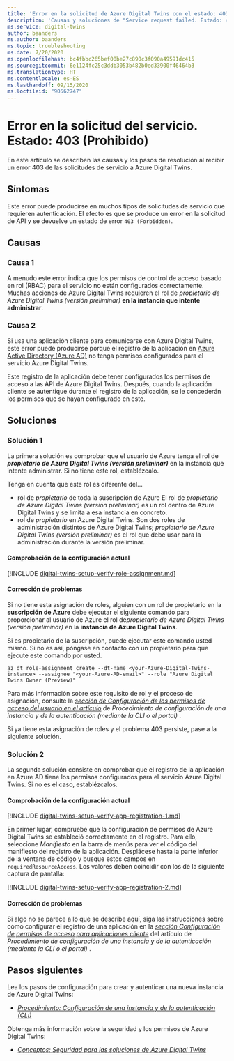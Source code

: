 ```yaml
---
title: 'Error en la solicitud de Azure Digital Twins con el estado: 403 (Prohibido)'
description: 'Causas y soluciones de "Service request failed. Estado: 403 (Forbidden) (Error en la solicitud del servicio. Estado: 403 [prohibido]) en Azure Digital Twins.'
ms.service: digital-twins
author: baanders
ms.author: baanders
ms.topic: troubleshooting
ms.date: 7/20/2020
ms.openlocfilehash: bc4fbbc265bef00be27c890c3f090a49591dc415
ms.sourcegitcommit: 6e1124fc25c3ddb3053b482b0ed33900f46464b3
ms.translationtype: HT
ms.contentlocale: es-ES
ms.lasthandoff: 09/15/2020
ms.locfileid: "90562747"
---
```

# <a name="service-request-failed-status-403-forbidden"></a>Error en la solicitud del servicio. Estado: 403 (Prohibido)

En este artículo se describen las causas y los pasos de resolución al recibir un error 403 de las solicitudes de servicio a Azure Digital Twins. 

## <a name="symptoms"></a>Síntomas

Este error puede producirse en muchos tipos de solicitudes de servicio que requieren autenticación. El efecto es que se produce un error en la solicitud de API y se devuelve un estado de error `403 (Forbidden)`.

## <a name="causes"></a>Causas

### <a name="cause-1"></a>Causa 1

A menudo este error indica que los permisos de control de acceso basado en rol (RBAC) para el servicio no están configurados correctamente. Muchas acciones de Azure Digital Twins requieren el rol de *propietario de Azure Digital Twins (versión preliminar)* **en la instancia que intente administrar**. 

### <a name="cause-2"></a>Causa 2

Si usa una aplicación cliente para comunicarse con Azure Digital Twins, este error puede producirse porque el registro de la aplicación en [Azure Active Directory (Azure AD)](../active-directory/fundamentals/active-directory-whatis.md) no tenga permisos configurados para el servicio Azure Digital Twins.

Este registro de la aplicación debe tener configurados los permisos de acceso a las API de Azure Digital Twins. Después, cuando la aplicación cliente se autentique durante el registro de la aplicación, se le concederán los permisos que se hayan configurado en este.

## <a name="solutions"></a>Soluciones

### <a name="solution-1"></a>Solución 1

La primera solución es comprobar que el usuario de Azure tenga el rol de _**propietario de Azure Digital Twins (versión preliminar)**_ en la instancia que intente administrar. Si no tiene este rol, establézcalo.

Tenga en cuenta que este rol es diferente del...
* rol de *propietario* de toda la suscripción de Azure El rol de *propietario de Azure Digital Twins (versión preliminar)* es un rol dentro de Azure Digital Twins y se limita a esa instancia en concreto.
* rol de *propietario* en Azure Digital Twins. Son dos roles de administración distintos de Azure Digital Twins; *propietario de Azure Digital Twins (versión preliminar)* es el rol que debe usar para la administración durante la versión preliminar.

#### <a name="check-current-setup"></a>Comprobación de la configuración actual

[!INCLUDE [digital-twins-setup-verify-role-assignment.md](../../includes/digital-twins-setup-verify-role-assignment.md)]

#### <a name="fix-issues"></a>Corrección de problemas 

Si no tiene esta asignación de roles, alguien con un rol de propietario en la **suscripción de Azure** debe ejecutar el siguiente comando para proporcionar al usuario de Azure el rol de*propietario de Azure Digital Twins (versión preliminar)* en la **instancia de Azure Digital Twins**. 

Si es propietario de la suscripción, puede ejecutar este comando usted mismo. Si no es así, póngase en contacto con un propietario para que ejecute este comando por usted.

```azurecli
az dt role-assignment create --dt-name <your-Azure-Digital-Twins-instance> --assignee "<your-Azure-AD-email>" --role "Azure Digital Twins Owner (Preview)"
```

Para más información sobre este requisito de rol y el proceso de asignación, consulte la [*sección de Configuración de los permisos de acceso del usuario en el artículo*](how-to-set-up-instance-CLI.md#set-up-user-access-permissions) de *Procedimiento de configuración de una instancia y de la autenticación (mediante la CLI o el portal)* .

Si ya tiene esta asignación de roles y el problema 403 persiste, pase a la siguiente solución.

### <a name="solution-2"></a>Solución 2

La segunda solución consiste en comprobar que el registro de la aplicación en Azure AD tiene los permisos configurados para el servicio Azure Digital Twins. Si no es el caso, establézcalos.

#### <a name="check-current-setup"></a>Comprobación de la configuración actual

[!INCLUDE [digital-twins-setup-verify-app-registration-1.md](../../includes/digital-twins-setup-verify-app-registration-1.md)]

En primer lugar, compruebe que la configuración de permisos de Azure Digital Twins se estableció correctamente en el registro. Para ello, seleccione *Manifiesto* en la barra de menús para ver el código del manifiesto del registro de la aplicación. Desplácese hasta la parte inferior de la ventana de código y busque estos campos en `requiredResourceAccess`. Los valores deben coincidir con los de la siguiente captura de pantalla:

[!INCLUDE [digital-twins-setup-verify-app-registration-2.md](../../includes/digital-twins-setup-verify-app-registration-2.md)]

#### <a name="fix-issues"></a>Corrección de problemas

Si algo no se parece a lo que se describe aquí, siga las instrucciones sobre cómo configurar el registro de una aplicación en la [*sección Configuración de permisos de acceso para aplicaciones cliente*](how-to-set-up-instance-cli.md#set-up-access-permissions-for-client-applications) del artículo de *Procedimiento de configuración de una instancia y de la autenticación (mediante la CLI o el portal)* .

## <a name="next-steps"></a>Pasos siguientes

Lea los pasos de configuración para crear y autenticar una nueva instancia de Azure Digital Twins:
* [*Procedimiento: Configuración de una instancia y de la autenticación (CLI)* ](how-to-set-up-instance-cli.md)

Obtenga más información sobre la seguridad y los permisos de Azure Digital Twins:
* [*Conceptos: Seguridad para las soluciones de Azure Digital Twins*](concepts-security.md)